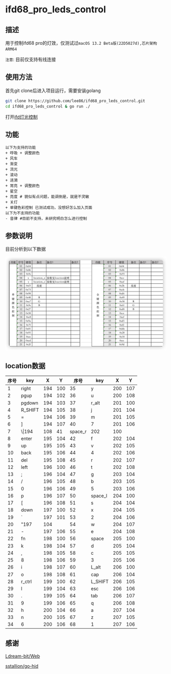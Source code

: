 # ifd68_pro_leds_control

## 描述

用于控制ifd68 pro的灯效，仅测试过`macOS 13.2 Beta版(22D5027d),芯片架构ARM64`

`注意`: 目前仅支持有线连接

## 使用方法

首先git clone后进入项目运行，需要安装golang
```bash
git clone https://github.com/lee86/ifd68_pro_leds_control.git
cd ifd68_pro_leds_control & go run ./
```
打开[ifd灯光控制](http://127.0.0.1:8000/)

## 功能

```git
以下为支持的功能
+ 呼吸 + 调整颜色
+ 风车
+ 渐变
+ 流光
+ 滚动
+ 涟漪
+ 常亮 + 调整颜色
+ 星空
+ 亮度 # 貌似有点问题，能调倒是，就是不灵敏
+ 关灯
+ 单键色彩控制 已测试成功，没想好怎么加入页面
以下为不支持的功能
- 音律 #目前不支持，未研究明白怎么进行控制
```

## 参数说明

目前分析到以下数据

![ifd68_pro_key_location](./static/img/ifd68_pro_key_location.png)

## location数据

|序号| key | X | Y |序号| key | X | Y |
|---|---|---|---|---|---|---|---|
|1|right|194|100|35|y|200|107|
|2|pgup|194|102|36|u|200|108|
|3|pgdown|194|103|37|r_alt|201|100|
|4|R_SHIFT|194|105|38|j|201|104|
|5|=|194|106|39|m|201|105|
|6|]|194|107|40|7|201|106|
|7|\\\|194|108|41|space_r|202|100|
|8|enter|195|104|42|f|202|104|
|9|up|195|105|43|v|202|105|
|10|back|195|106|44|4|202|106|
|11|del|195|108|45|r|202|107|
|12|left|196|100|46|t|202|108|
|13|;|196|104|47|g|203|104|
|14|/|196|105|48|b|203|105|
|15|0|196|106|49|5|203|106|
|16|p|196|107|50|space_l|204|100|
|17|[|196|108|51|s|204|104|
|18|down|197|100|52|x|204|105|
|19|`|197|101|53|2|204|106|
|20|\"197|104||54|w|204|107|
|21|-|197|106|55|e|204|108|
|22|fn|198|100|56|space|205|100|
|23|k|198|104|57|d|205|104|
|24|,|198|105|58|c|205|105|
|25|8|198|106|59|3|205|106|
|26|i|198|107|60|L_alt|206|100|
|27|o|198|108|61|cap|206|104|
|28|r_ctrl|199|100|62|L_SHIFT|206|105|
|29|l|199|104|63|esc|206|106|
|30|.|199|105|64|tab|206|107|
|31|9|199|106|65|q|206|108|
|32|h|200|104|66|a|207|104|
|33|n|200|105|67|z|207|105|
|34|6|200|106|68|1|207|106|

## 感谢

[Ldream-bit/Web](https://github.com/Ldream-bit/Web)

[sstallion/go-hid](https://github.com/sstallion/go-hid)
